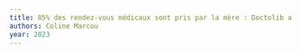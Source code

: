 ```yaml
---
title: 85% des rendez-vous médicaux sont pris par la mère : Doctolib a trouvé la solution pour que les pères s'y mettent
authors: Coline Marcou
year: 2023
---
```


